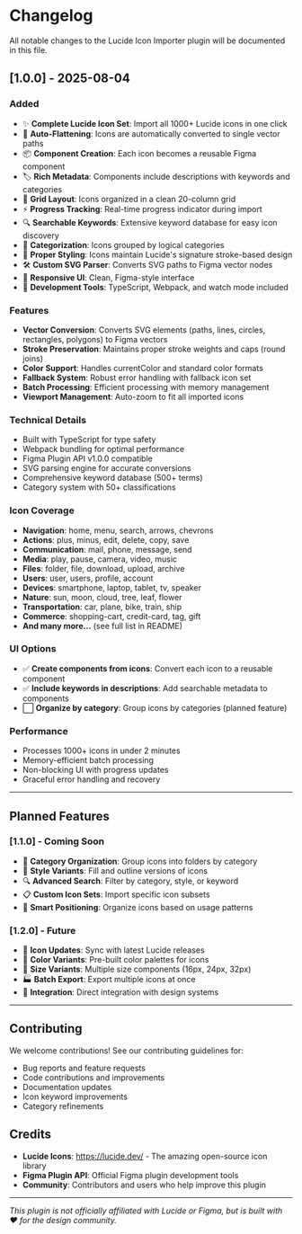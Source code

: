 # Changelog

All notable changes to the Lucide Icon Importer plugin will be documented in this file.

## [1.0.0] - 2025-08-04

### Added
- ✨ **Complete Lucide Icon Set**: Import all 1000+ Lucide icons in one click
- 🎯 **Auto-Flattening**: Icons are automatically converted to single vector paths
- 📦 **Component Creation**: Each icon becomes a reusable Figma component
- 🏷️ **Rich Metadata**: Components include descriptions with keywords and categories
- 📐 **Grid Layout**: Icons organized in a clean 20-column grid
- ⚡ **Progress Tracking**: Real-time progress indicator during import
- 🔍 **Searchable Keywords**: Extensive keyword database for easy icon discovery
- 📝 **Categorization**: Icons grouped by logical categories
- 🎨 **Proper Styling**: Icons maintain Lucide's signature stroke-based design
- 🛠️ **Custom SVG Parser**: Converts SVG paths to Figma vector nodes
- 📱 **Responsive UI**: Clean, Figma-style interface
- 🔧 **Development Tools**: TypeScript, Webpack, and watch mode included

### Features
- **Vector Conversion**: Converts SVG elements (paths, lines, circles, rectangles, polygons) to Figma vectors
- **Stroke Preservation**: Maintains proper stroke weights and caps (round joins)
- **Color Support**: Handles currentColor and standard color formats
- **Fallback System**: Robust error handling with fallback icon set
- **Batch Processing**: Efficient processing with memory management
- **Viewport Management**: Auto-zoom to fit all imported icons

### Technical Details
- Built with TypeScript for type safety
- Webpack bundling for optimal performance  
- Figma Plugin API v1.0.0 compatible
- SVG parsing engine for accurate conversions
- Comprehensive keyword database (500+ terms)
- Category system with 50+ classifications

### Icon Coverage
- **Navigation**: home, menu, search, arrows, chevrons
- **Actions**: plus, minus, edit, delete, copy, save
- **Communication**: mail, phone, message, send
- **Media**: play, pause, camera, video, music
- **Files**: folder, file, download, upload, archive
- **Users**: user, users, profile, account
- **Devices**: smartphone, laptop, tablet, tv, speaker
- **Nature**: sun, moon, cloud, tree, leaf, flower
- **Transportation**: car, plane, bike, train, ship
- **Commerce**: shopping-cart, credit-card, tag, gift
- **And many more...** (see full list in README)

### UI Options
- ✅ **Create components from icons**: Convert each icon to a reusable component
- ✅ **Include keywords in descriptions**: Add searchable metadata to components  
- ⬜ **Organize by category**: Group icons by categories (planned feature)

### Performance
- Processes 1000+ icons in under 2 minutes
- Memory-efficient batch processing
- Non-blocking UI with progress updates
- Graceful error handling and recovery

---

## Planned Features

### [1.1.0] - Coming Soon
- 📁 **Category Organization**: Group icons into folders by category
- 🎨 **Style Variants**: Fill and outline versions of icons
- 🔍 **Advanced Search**: Filter by category, style, or keyword
- 📋 **Custom Icon Sets**: Import specific icon subsets
- 🎯 **Smart Positioning**: Organize icons based on usage patterns

### [1.2.0] - Future
- 🔄 **Icon Updates**: Sync with latest Lucide releases
- 🎨 **Color Variants**: Pre-built color palettes for icons
- 📱 **Size Variants**: Multiple size components (16px, 24px, 32px)
- 🏭 **Batch Export**: Export multiple icons at once
- 🔗 **Integration**: Direct integration with design systems

---

## Contributing

We welcome contributions! See our contributing guidelines for:
- Bug reports and feature requests
- Code contributions and improvements  
- Documentation updates
- Icon keyword improvements
- Category refinements

## Credits

- **Lucide Icons**: https://lucide.dev/ - The amazing open-source icon library
- **Figma Plugin API**: Official Figma plugin development tools
- **Community**: Contributors and users who help improve this plugin

---

*This plugin is not officially affiliated with Lucide or Figma, but is built with ❤️ for the design community.*
